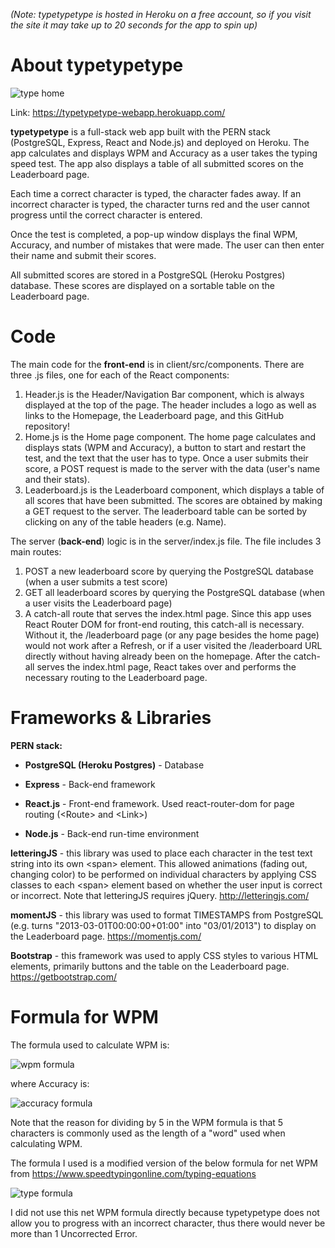 *(Note: typetypetype is hosted in Heroku on a free account, so if you visit the site it may take up to 20 seconds for the app to spin up)*

# About typetypetype

![type home](https://user-images.githubusercontent.com/52224377/107892717-9f5de480-6eec-11eb-9d7b-5688af372027.PNG)

Link: https://typetypetype-webapp.herokuapp.com/

**typetypetype** is a full-stack web app built with the PERN stack (PostgreSQL, Express, React and Node.js) and deployed on Heroku. The app calculates and displays WPM and Accuracy as a user takes the typing speed test. The app also displays a table of all submitted scores on the Leaderboard page.

Each time a correct character is typed, the character fades away. If an incorrect character is typed, the character turns red and the user cannot progress until the correct character is entered.

Once the test is completed, a pop-up window displays the final WPM, Accuracy, and number of mistakes that were made. The user can then enter their name and submit their scores. 

All submitted scores are stored in a PostgreSQL (Heroku Postgres) database. These scores are displayed on a sortable table on the Leaderboard page.

# Code

The main code for the **front-end** is in client/src/components. There are three .js files, one for each of the React components:

1) Header.js is the Header/Navigation Bar component, which is always displayed at the top of the page. The header includes a logo as well as links to the Homepage, the Leaderboard page, and this GitHub repository!
2) Home.js is the Home page component. The home page calculates and displays stats (WPM and Accuracy), a button to start and restart the test, and the text that the user has to type. Once a user submits their score, a POST request is made to the server with the data (user's name and their stats).
3) Leaderboard.js is the Leaderboard component, which displays a table of all scores that have been submitted. The scores are obtained by making a GET request to the server. The leaderboard table can be sorted by clicking on any of the table headers (e.g. Name).

The server (**back-end**) logic is in the server/index.js file. The file includes 3 main routes:

1) POST a new leaderboard score by querying the PostgreSQL database (when a user submits a test score)
2) GET all leaderboard scores by querying the PostgreSQL database (when a user visits the Leaderboard page)
3) A catch-all route that serves the index.html page. Since this app uses React Router DOM for front-end routing, this catch-all is necessary. Without it, the /leaderboard page (or any page besides the home page) would not work after a Refresh, or if a user visited the /leaderboard URL directly without having already been on the homepage. After the catch-all serves the index.html page, React takes over and performs the necessary routing to the Leaderboard page.

# Frameworks & Libraries 

**PERN stack:**

 - **PostgreSQL (Heroku Postgres)** - Database

 - **Express** - Back-end framework

 - **React.js** - Front-end framework. Used react-router-dom for page routing (\<Route> and \<Link>)

 - **Node.js** - Back-end run-time environment

**letteringJS** - this library was used to place each character in the test text string into its own \<span> element. This allowed animations (fading out, changing color) to be performed on individual characters by applying CSS classes to each \<span> element based on whether the user input is correct or incorrect. Note that letteringJS requires jQuery. http://letteringjs.com/
  
**momentJS** - this library was used to format TIMESTAMPS from PostgreSQL (e.g. turns "2013-03-01T00:00:00+01:00" into "03/01/2013") to display on the Leaderboard page. https://momentjs.com/

**Bootstrap** - this framework was used to apply CSS styles to various HTML elements, primarily buttons and the table on the Leaderboard page. https://getbootstrap.com/

# Formula for WPM

The formula used to calculate WPM is:

![wpm formula](https://user-images.githubusercontent.com/52224377/107912580-5fb2ef00-6f24-11eb-9704-a0054cd5b642.PNG)

where Accuracy is:

![accuracy formula](https://user-images.githubusercontent.com/52224377/107912298-e9ae8800-6f23-11eb-8d49-496fc59e5df1.PNG)

Note that the reason for dividing by 5 in the WPM formula is that 5 characters is commonly used as the length of a "word" used when calculating WPM.

The formula I used is a modified version of the below formula for net WPM from https://www.speedtypingonline.com/typing-equations

![type formula](https://user-images.githubusercontent.com/52224377/107911670-9daf1380-6f22-11eb-89b4-1bb33e810cf1.png)

I did not use this net WPM formula directly because typetypetype does not allow you to progress with an incorrect character, thus there would never be more than 1 Uncorrected Error.
